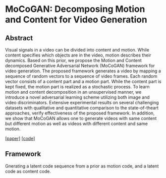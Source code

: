 # MoCoGAN: Decomposing Motion and Content for Video Generation



## Abstract

Visual signals in a video can be divided into content and motion. While content specifies which objects are in the video, motion describes their dynamics. Based on this prior, we propose the Motion and Content decomposed Generative Adversarial Network (MoCoGAN) framework for video generation. The proposed framework generates a video by mapping a sequence of random vectors to a sequence of video frames. Each random vector consists of a content part and a motion part. While the content part is kept fixed, the motion part is realized as a stochastic process. To learn motion and content decomposition in an unsupervised manner, we introduce a novel adversarial learning scheme utilizing both image and video discriminators. Extensive experimental results on several challenging datasets with qualitative and quantitative comparison to the state-of-theart approaches, verify effectiveness of the proposed framework. In addition, we show that MoCoGAN allows one to generate videos with same content but different motion as well as videos with different content and same motion.

[[paper]](https://arxiv.org/pdf/1707.04993.pdf) [[code]](https://github.com/sergeytulyakov/mocogan)



## Framework

Gnerating a latent code sequence from a prior as motion code, and a latent code as content code.

